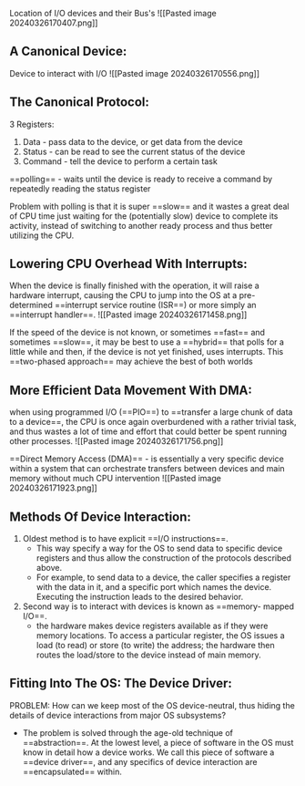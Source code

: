 Location of I/O devices and their Bus's
![[Pasted image 20240326170407.png]]

## A Canonical Device:

Device to interact with I/O 
![[Pasted image 20240326170556.png]]

## The Canonical Protocol:

3 Registers:
1. Data - pass data to the device, or get data from the device
2. Status - can be read to see the current status of the device
3. Command - tell the device to perform a certain task

==polling== - waits until the device is ready to receive a command by repeatedly reading the status register

Problem with polling is that it is super ==slow== and it wastes a great deal of CPU time just waiting for the (potentially slow) device to complete its activity, instead of switching to another ready process and thus better utilizing the CPU.

## Lowering CPU Overhead With Interrupts:

When the device is finally finished with the operation, it will raise a hardware interrupt, causing the CPU to jump into the OS at a pre-determined ==interrupt service routine (ISR==) or more simply an ==interrupt handler==.
![[Pasted image 20240326171458.png]]

If the speed of the device is not known, or sometimes ==fast== and sometimes ==slow==, it may be best to use a ==hybrid== that polls for a little while and then, if the device is not yet finished, uses interrupts. This ==two-phased approach== may achieve the best of both worlds

## More Efficient Data Movement With DMA:
when using programmed I/O (==PIO==) to ==transfer a large chunk of data to a device==, the CPU is once again overburdened with a rather trivial task, and thus wastes a lot of time and effort that could better be spent running other processes.
![[Pasted image 20240326171756.png]]

==Direct Memory Access (DMA)== - is essentially a very specific device within a system that can orchestrate transfers between devices and main memory without much CPU intervention
![[Pasted image 20240326171923.png]]

## Methods Of Device Interaction:
1. Oldest method is to have explicit ==I/O instructions==.
	- This way specify a way for the OS to send data to specific device registers and thus allow the construction of the protocols described above.
	- For example, to send data to a device, the caller specifies a register with the data in it, and a specific port which names the device. Executing the instruction leads to the desired behavior.
1. Second way is to interact with devices is known as ==memory- mapped I/O==.
	- the hardware makes device registers available as if they were memory locations. To access a particular register, the OS issues a load (to read) or store (to write) the address; the hardware then routes the load/store to the device instead of main memory.

## Fitting Into The OS: The Device Driver:
PROBLEM: How can we keep most of the OS device-neutral, thus hiding the details of device interactions from major OS subsystems?
- The problem is solved through the age-old technique of ==abstraction==. At the lowest level, a piece of software in the OS must know in detail how a device works. We call this piece of software a ==device driver==, and any specifics of device interaction are ==encapsulated== within.